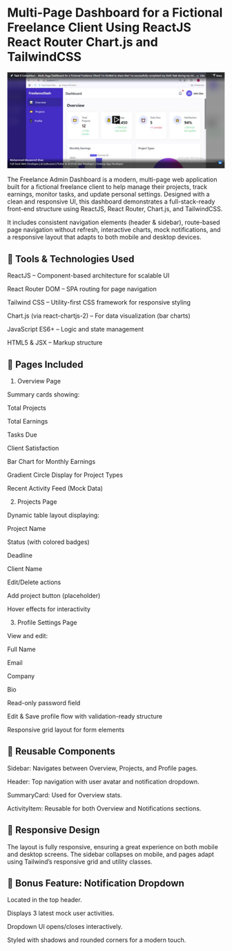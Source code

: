 # Multi-Page Dashboard for a Fictional  Freelance Client Using ReactJS React Router Chart.js and TailwindCSS

[![IMAGE ALT TEXT HERE](https://github.com/Muzammil-khan-uni/Multi-Page-Dashboard-for-Fictional-Freelance-Client-Using-ReactJS-React-Router-Chart.js-TailwindCSS/blob/main/Screenshot%202025-07-23%20150406.png)](https://www.linkedin.com/embed/feed/update/urn:li:ugcPost:7353722624419459073?compact=1)


The Freelance Admin Dashboard is a modern, multi-page web application built for a fictional freelance client to help manage their projects, track earnings, monitor tasks, and update personal settings. Designed with a clean and responsive UI, this dashboard demonstrates a full-stack-ready front-end structure using ReactJS, React Router, Chart.js, and TailwindCSS.

It includes consistent navigation elements (header & sidebar), route-based page navigation without refresh, interactive charts, mock notifications, and a responsive layout that adapts to both mobile and desktop devices.

<h2>🔧 Tools & Technologies Used</h2>

ReactJS – Component-based architecture for scalable UI

React Router DOM – SPA routing for page navigation

Tailwind CSS – Utility-first CSS framework for responsive styling

Chart.js (via react-chartjs-2) – For data visualization (bar charts)

JavaScript ES6+ – Logic and state management

HTML5 & JSX – Markup structure

<h2>📑 Pages Included</h2>

1. Overview Page

Summary cards showing:

Total Projects

Total Earnings

Tasks Due

Client Satisfaction

Bar Chart for Monthly Earnings

Gradient Circle Display for Project Types

Recent Activity Feed (Mock Data)

2. Projects Page

Dynamic table layout displaying:

Project Name

Status (with colored badges)

Deadline

Client Name

Edit/Delete actions

Add project button (placeholder)

Hover effects for interactivity

3. Profile Settings Page

View and edit:

Full Name

Email

Company

Bio

Read-only password field

Edit & Save profile flow with validation-ready structure

Responsive grid layout for form elements

<h2>🔁 Reusable Components</h2>

Sidebar: Navigates between Overview, Projects, and Profile pages.

Header: Top navigation with user avatar and notification dropdown.

SummaryCard: Used for Overview stats.

ActivityItem: Reusable for both Overview and Notifications sections.

<h2>📱 Responsive Design</h2>

The layout is fully responsive, ensuring a great experience on both mobile and desktop screens. The sidebar collapses on mobile, and pages adapt using Tailwind’s responsive grid and utility classes.

<h2>🔔 Bonus Feature: Notification Dropdown</h2>

Located in the top header.

Displays 3 latest mock user activities.

Dropdown UI opens/closes interactively.

Styled with shadows and rounded corners for a modern touch.

